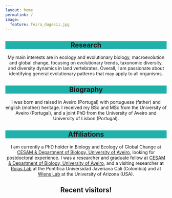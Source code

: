 ```yaml
---
layout: home
permalink: /
image:
  feature: Teira_dugesii.jpg
---
```


<div class="tiles">

<div class="tile">
  <h2 class="post-title"  style="background-color:lightseagreen; text-align: center; width: 100%;" itemprop="headline">Research</h2>
  <p class="post-excerpt" align="center"> My main interests are in ecology and evolutionary biology, macroevolution and global change, focusing on evolutionary trends, taxonomic diversity, and diversity dynamics in land vertebrates. Overall, I am passionate about identifying general evolutionary patterns that may apply to all organisms. </p>
</div><!-- /.tile -->

<div class="tile">
  <h2 class="post-title" style="background-color:lightseagreen; text-align: center; width: 100%;" itemprop="headline">Biography</h2>
  <p class="post-excerpt" align="center"> I was born and raised in Aveiro (Portugal) with portuguese (father) and english (mother) heritage. I received my BSc and MSc from the University of Aveiro (Portugal), and a joint PhD from the University of Aveiro and University of Lisbon (Portugal). </p> 
</div><!-- /.tile -->

<div class="tile">
  <h2 class="post-title" style="background-color:lightseagreen; text-align: center; width: 100%;" itemprop="headline">Affiliations</h2>
  <p class="post-excerpt" align="center"> I am currently a PhD holder in Biology and Ecology of Global Change at <a href="http://www.cesam.ua.pt/matthewmoreira">CESAM & Department of Biology, University of Aveiro</a>, looking for postdoctoral experience. I was a researcher and graduate fellow at <a href="http://www.cesam.ua.pt/matthewmoreira">CESAM & Department of Biology, University of Aveiro</a>, and a visiting researcher at <a href="https://rojasdanny.wordpress.com/people/">Rojas Lab</a> at the Pontifica Universidad Javeriana Cali (Colombia) and at <a href="https://www.wienslab.com/Publications.html">Wiens Lab</a> at the University of Arizona (USA).</p>
</div><!-- /.tile -->
 
<div class="tile">
  <h2 class="post-title" style="background-color:Transparent; text-align: center; width: 100%;" itemprop="headline">Recent visitors!</h2>
  <p class="post-excerpt" align="justify">
<script type="text/javascript" id="clustrmaps" src="//clustrmaps.com/map_v2.js?d=C-bo1JQjDS9PiWWVWama2zri1d2MGHgL7vuJ2y6UhxI&cl=ffffff&w=a"></script>
</p>
</div><!-- /.tile -->

</div><!-- /.tiles -->
